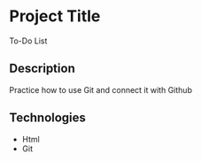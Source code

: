 # Project Title
To-Do List


## Description

Practice how to use Git and connect it with Github

## Technologies 

- Html
- Git
